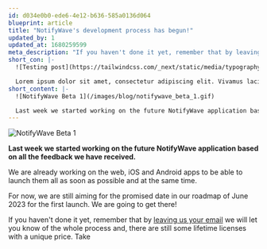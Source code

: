```yaml
---
id: d034e0b0-ede6-4e12-b636-585a0136d064
blueprint: article
title: "NotifyWave's development process has begun!"
updated_by: 1
updated_at: 1680259599
meta_description: "If you haven't done it yet, remember that by leaving us your email we will let you know of the whole process and, there are still some lifetime licenses with a unique price. Take"
short_con: |-
  ![Testing post](https://tailwindcss.com/_next/static/media/typography-demo.e7148517.jpg)

  Lorem ipsum dolor sit amet, consectetur adipiscing elit. Vivamus lacinia odio vitae vestibulum vestibulum. Cras porta, nulla et accumsan dictum, odio urna bibendum velit, nec ullamcorper elit dolor et quam.
short_content: |-
  ![NotifyWave Beta 1](/images/blog/notifywave_beta_1.gif)

  Last week we started working on the future NotifyWave application based on all the feedback we have received.
---
```

![NotifyWave Beta 1](/images/blog/notifywave_beta_1.gif)

**Last week we started working on the future NotifyWave application based on all the feedback we have received.**

We are already working on the web, iOS and Android apps to be able to launch them all as soon as possible and at the same time.

For now, we are still aiming for the promised date in our roadmap of June 2023 for the first launch. We are going to get there!

If you haven't done it yet, remember that by [leaving us your email](https://notifywave.com) we will let you know of the whole process and, there are still some lifetime licenses with a unique price. Take
